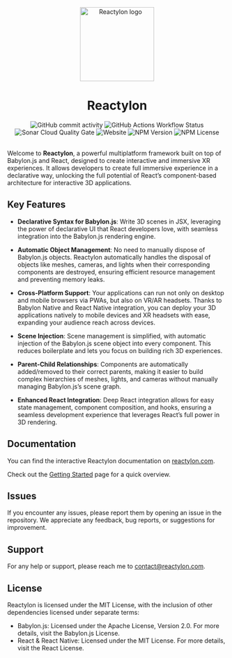 <div align="center">
  <a href="https://www.reactylon.com">
    <picture>
      <img alt="Reactylon logo" src="https://www.reactylon.com/logo.svg" height="170">
    </picture>
  </a>
  <h1>Reactylon</h1>
</div>

<div align="center">
  <img alt="GitHub commit activity" src="https://img.shields.io/github/commit-activity/m/simonedevit/reactylon">
  <img alt="GitHub Actions Workflow Status" src="https://img.shields.io/github/actions/workflow/status/simonedevit/reactylon/build.yml?label=test%2Fbuild">
  <img alt="Sonar Cloud Quality Gate" src="https://sonarcloud.io/api/project_badges/measure?project=simonedevit_reactylon&metric=alert_status">
  <img alt="Website" src="https://img.shields.io/website?url=https%3A%2F%2Fwww.reactylon.com&up_message=online&label=reactylon.com">
  <img alt="NPM Version" src="https://img.shields.io/npm/v/reactylon">
  <img alt="NPM License" src="https://img.shields.io/npm/l/reactylon">
</div>

<br />

Welcome to **Reactylon**, a powerful multiplatform framework built on top of Babylon.js and React, designed to create interactive and immersive XR experiences. It allows developers to create full immersive experience in a declarative way, unlocking the full potential of React’s component-based architecture for interactive 3D applications.

## Key Features
- **Declarative Syntax for Babylon.js**: Write 3D scenes in JSX, leveraging the power of declarative UI that React developers love, with seamless integration into the Babylon.js rendering engine.

- **Automatic Object Management**: No need to manually dispose of Babylon.js objects. Reactylon automatically handles the disposal of objects like meshes, cameras, and lights when their corresponding components are destroyed, ensuring efficient resource management and preventing memory leaks.

- **Cross-Platform Support**: Your applications can run not only on desktop and mobile browsers via PWAs, but also on VR/AR headsets. Thanks to Babylon Native and React Native integration, you can deploy your 3D applications natively to mobile devices and XR headsets with ease, expanding your audience reach across devices.

- **Scene Injection**: Scene management is simplified, with automatic injection of the Babylon.js scene object into every component. This reduces boilerplate and lets you focus on building rich 3D experiences.

- **Parent-Child Relationships**: Components are automatically added/removed to their correct parents, making it easier to build complex hierarchies of meshes, lights, and cameras without manually managing Babylon.js’s scene graph.

- **Enhanced React Integration**: Deep React integration allows for easy state management, component composition, and hooks, ensuring a seamless development experience that leverages React’s full power in 3D rendering.

## Documentation
You can find the interactive Reactylon documentation on [reactylon.com](https://www.reactylon.com).

Check out the [Getting Started](https://www.reactylon.com/docs/getting-started) page for a quick overview.

## Issues
If you encounter any issues, please report them by opening an issue in the repository. We appreciate any feedback, bug reports, or suggestions for improvement.

## Support
For any help or support, please reach me to contact@reactylon.com.

## License
Reactylon is licensed under the MIT License, with the inclusion of other dependencies licensed under separate terms:

- Babylon.js: Licensed under the Apache License, Version 2.0. For more details, visit the Babylon.js License.
- React & React Native: Licensed under the MIT License. For more details, visit the React License.
